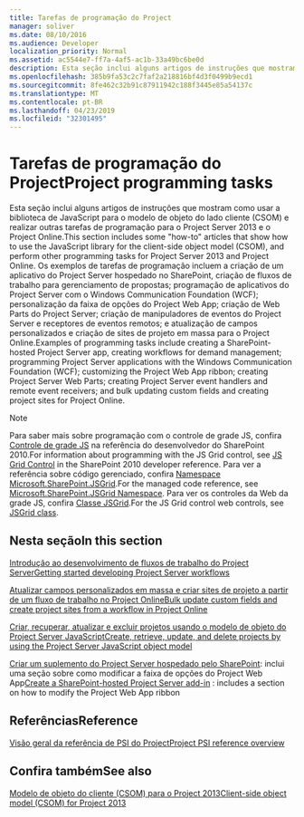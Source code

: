 ```yaml
---
title: Tarefas de programação do Project
manager: soliver
ms.date: 08/10/2016
ms.audience: Developer
localization_priority: Normal
ms.assetid: ac5544e7-ff7a-4af5-ac1b-33a49bc6be0d
description: Esta seção inclui alguns artigos de instruções que mostram como usar a biblioteca de JavaScript para o modelo de objeto do lado cliente (CSOM) e realizar outras tarefas de programação para o Project Server 2013 e o Project Online. Os exemplos de tarefas de programação incluem a criação de um aplicativo do Project Server hospedado no SharePoint, criação de fluxos de trabalho para gerenciamento de propostas; programação de aplicativos do Project Server com o Windows Communication Foundation (WCF); personalização da faixa de opções do Project Web App; criação de Web Parts do Project Server; criação de manipuladores de eventos do Project Server e receptores de eventos remotos; e atualização de campos personalizados e criação de sites de projeto em massa para o Project Online.
ms.openlocfilehash: 385b9fa53c2c7faf2a218816bf4d3f0499b9ecd1
ms.sourcegitcommit: 8fe462c32b91c87911942c188f3445e85a54137c
ms.translationtype: MT
ms.contentlocale: pt-BR
ms.lasthandoff: 04/23/2019
ms.locfileid: "32301495"
---
```

# <a name="project-programming-tasks"></a><span data-ttu-id="3d4ab-104">Tarefas de programação do Project</span><span class="sxs-lookup"><span data-stu-id="3d4ab-104">Project programming tasks</span></span>

<span data-ttu-id="3d4ab-105">Esta seção inclui alguns artigos de instruções que mostram como usar a biblioteca de JavaScript para o modelo de objeto do lado cliente (CSOM) e realizar outras tarefas de programação para o Project Server 2013 e o Project Online.</span><span class="sxs-lookup"><span data-stu-id="3d4ab-105">This section includes some "how-to" articles that show how to use the JavaScript library for the client-side object model (CSOM), and perform other programming tasks for Project Server 2013 and Project Online.</span></span> <span data-ttu-id="3d4ab-106">Os exemplos de tarefas de programação incluem a criação de um aplicativo do Project Server hospedado no SharePoint, criação de fluxos de trabalho para gerenciamento de propostas; programação de aplicativos do Project Server com o Windows Communication Foundation (WCF); personalização da faixa de opções do Project Web App; criação de Web Parts do Project Server; criação de manipuladores de eventos do Project Server e receptores de eventos remotos; e atualização de campos personalizados e criação de sites de projeto em massa para o Project Online.</span><span class="sxs-lookup"><span data-stu-id="3d4ab-106">Examples of programming tasks include creating a SharePoint-hosted Project Server app, creating workflows for demand management; programming Project Server applications with the Windows Communication Foundation (WCF); customizing the Project Web App ribbon; creating Project Server Web Parts; creating Project Server event handlers and remote event receivers; and bulk updating custom fields and creating project sites for Project Online.</span></span>
  
> [!NOTE]
> <span data-ttu-id="3d4ab-107">Para saber mais sobre programação com o controle de grade JS, confira [Controle de grade JS](https://msdn.microsoft.com/library/ee535898%28office.14%29.aspx) na referência do desenvolvedor do SharePoint 2010.</span><span class="sxs-lookup"><span data-stu-id="3d4ab-107">For information about programming with the JS Grid control, see [JS Grid Control](https://msdn.microsoft.com/library/ee535898%28office.14%29.aspx) in the SharePoint 2010 developer reference.</span></span> <span data-ttu-id="3d4ab-108">Para ver a referência sobre código gerenciado, confira [Namespace Microsoft.SharePoint.JSGrid](https://msdn.microsoft.com/library/microsoft.sharepoint.jsgrid%28Office.15%29.aspx).</span><span class="sxs-lookup"><span data-stu-id="3d4ab-108">For the managed code reference, see [Microsoft.SharePoint.JSGrid Namespace](https://msdn.microsoft.com/library/microsoft.sharepoint.jsgrid%28Office.15%29.aspx).</span></span> <span data-ttu-id="3d4ab-109">Para ver os controles da Web da grade JS, confira [Classe JSGrid](https://msdn.microsoft.com/library/microsoft.sharepoint.webcontrols.jsgrid%28Office.15%29.aspx).</span><span class="sxs-lookup"><span data-stu-id="3d4ab-109">For the JS Grid control web controls, see [JSGrid class](https://msdn.microsoft.com/library/microsoft.sharepoint.webcontrols.jsgrid%28Office.15%29.aspx).</span></span> 
  
## <a name="in-this-section"></a><span data-ttu-id="3d4ab-110">Nesta seção</span><span class="sxs-lookup"><span data-stu-id="3d4ab-110">In this section</span></span>

[<span data-ttu-id="3d4ab-111">Introdução ao desenvolvimento de fluxos de trabalho do Project Server</span><span class="sxs-lookup"><span data-stu-id="3d4ab-111">Getting started developing Project Server workflows</span></span>](getting-started-developing-project-server-workflows.md)
  
[<span data-ttu-id="3d4ab-112">Atualizar campos personalizados em massa e criar sites de projeto a partir de um fluxo de trabalho no Project Online</span><span class="sxs-lookup"><span data-stu-id="3d4ab-112">Bulk update custom fields and create project sites from a workflow in Project Online</span></span>](bulk-update-custom-fields-and-create-project-sites-from-workflow-in-project.md)
  
[<span data-ttu-id="3d4ab-113">Criar, recuperar, atualizar e excluir projetos usando o modelo de objeto do Project Server JavaScript</span><span class="sxs-lookup"><span data-stu-id="3d4ab-113">Create, retrieve, update, and delete projects by using the Project Server JavaScript object model</span></span>](create-retrieve-update-delete-projects-using-project-server-javascript.md)
  
<span data-ttu-id="3d4ab-114">[Criar um suplemento do Project Server hospedado pelo SharePoint](create-a-sharepoint-hosted-project-server-add-in.md): inclui uma seção sobre como modificar a faixa de opções do Project Web App</span><span class="sxs-lookup"><span data-stu-id="3d4ab-114">[Create a SharePoint-hosted Project Server add-in](create-a-sharepoint-hosted-project-server-add-in.md) : includes a section on how to modify the Project Web App ribbon</span></span> 
  
## <a name="reference"></a><span data-ttu-id="3d4ab-115">Referências</span><span class="sxs-lookup"><span data-stu-id="3d4ab-115">Reference</span></span>

[<span data-ttu-id="3d4ab-116">Visão geral da referência de PSI do Project</span><span class="sxs-lookup"><span data-stu-id="3d4ab-116">Project PSI reference overview</span></span>](project-psi-reference-overview.md)
  
## <a name="see-also"></a><span data-ttu-id="3d4ab-117">Confira também</span><span class="sxs-lookup"><span data-stu-id="3d4ab-117">See also</span></span>



[<span data-ttu-id="3d4ab-118">Modelo de objeto do cliente (CSOM) para o Project 2013</span><span class="sxs-lookup"><span data-stu-id="3d4ab-118">Client-side object model (CSOM) for Project 2013</span></span>](client-side-object-model-csom-for-project-2013.md)

